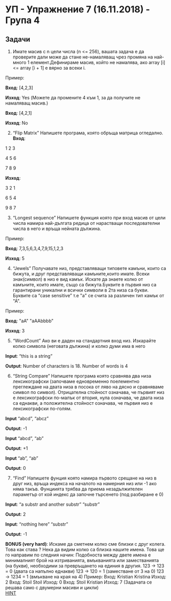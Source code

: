# УП - Упражнение 7 (16.11.2018) - Група 4

## Задачи

1. Имате масив с n цели числа (n <= 256), вашата задача е да проверите дали може да стане не-намаляващ чрез промяна на най-много 1 елемент.Дефинираме масив, който не намалява, ако array [i] <= array [i + 1] е вярно за всеки i.

Пример:

**Вход**: [4,2,3] 

**Изход**: Yes
(Можете да промените 4 към 1, за да получите не намаляващ масив.)

**Вход**: [4,2,1]

**Изход**: No

2. “Flip Matrix”
Напишете програма, която обръща матрица огледално.
**Вход**: 

1 2 3 

4 5 6 

7 8 9

**Изход**: 

3 2 1

6 5 4

9 8 7

3. “Longest sequence”
Напишете функция която при вход масив от цели числа намира най-дългата редица от нарастващи
последователни числа в него и връща нейната дължина.

Пример:

**Вход**: 7,3,5,6,3,4,7,9,15,1,2,3

**Изход**: 5

4. “Jewels”
Получавате низ, представляващи типовете камъни, които са бижута, и друг представляващи камъните,които имате. Всеки знак(символ) в низ е вид камък. Искате да знаете колко от камъните, които имате, също са бижута.Буквите в първия низ са гарантирани уникални и всички символи в 2та низа са букви. Буквите са “case sensitive” т.е "a" се счита за различен тип камък от "А".

Пример:

**Вход**: "aA" "aAAbbbb"

**Изход**: 3

5. “WordCount”
Ако ви е даден на стандартния вход низ. Изкарайте колко символа (неговата дължина) и колко думи има в него

**Input**: “this is a string” 

**Output**: Number of characters is 18. Number of words is 4

6. “String Compare”
Напишете програма която сравнява два низа лексикографски (започваме едновременно поелементно преглеждане на двата низа в посока от ляво на дясно и сравняваме символ по символ). Отрицателна стойност означава, че първият низ е лексикографски по-малък от втория, нула означава, че двата низа са еднакви, а положителна стойност означава, че първия низ е лексикографски по-голям.

**Input** “abcd”, “abcz”

**Output**: -1

**Input** “abcd”, “ab”

**Output**: +1

**Input** “ab”, “ab”

**Output**: 0


7.  “Find”
Напишете фунция която намира първото срещане на низ в друг низ, връща индекса на началото на намерния низ или -1 ако няма такъв. Фунциията трябва да приема незадължителен параметър от кой индекс да започне търсенето (под разбиране е 0)

**Input**: “a substr and another substr” “substr” 

**Output**: 2

**Input**: “nothing here” “substr”

**Output**: -1

**BONUS (very hard)**:
Искаме да сметнем колко сме близки с друг колега. Това как става ? Нека да видим колко са близка нашите имена. Това ще го направим по следния начин:
Подобноста между двете имена е минималният брой на изтриванията, вмъкванията или заместванията (на
букви), необходими за превръщането на единия в другия.
123 -> 123 = 0 (двата са напълно еднакви)
123 -> 120 = 1 (заместване от 3 на 0)
123 -> 1234 = 1 (вмъкване на края на 4)
Пример:
Вход: Kristian Kristina Изход: 2
Вход: Stoil Stoil Изход: 0
Вход: Stoil Kristian Изход: 7
(Задачата се решава само с двумерни масиви и цикли)  
[HINT](https://en.wikipedia.org/wiki/Levenshtein_distance)

